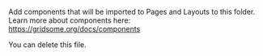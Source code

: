Add components that will be imported to Pages and Layouts to this folder.
Learn more about components here: https://gridsome.org/docs/components 

You can delete this file.